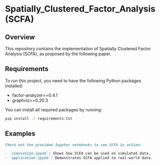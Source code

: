 # Spatially_Clustered_Factor_Analysis (SCFA)

## Overview
This repository contains the implementation of Spatially Clustered Factor Analysis (SCFA), as proposed by the following paper.


## Requirements
To run this project, you need to have the following Python packages installed:
- factor-analyzer==0.4.1
- graphviz==0.20.3

You can install all required packages by running:

```bash
pip install -r requirements.txt
```

## Examples

```markdown
Check out the provided Jupyter notebooks to see SCFA in action:

- `simulation.ipynb`: Shows how SCFA can be used on simulated data.
- `application.ipynb`: Demonstrates SCFA applied to real-world data.

